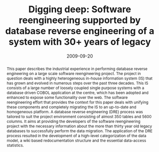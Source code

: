 ---
abstract: This paper describes the industrial experience in performing database reverse
  engineering on a large scale software reengineering project. The project in question
  deals with a highly heterogeneous in-house information system (IS) that has grown
  and evolved in numerous steps over the past three decades. This IS consists of a
  large number of loosely coupled single purpose systems with a database driven COBOL
  application at the centre, which has been adopted and enhanced to expose some functionality
  over the web. The software reengineering effort that provides the context for this
  paper deals with unifying these components and completely migrating the IS to an
  up-to-date and homogeneous platform. A database reverse engineering (DRE) process
  was tailored to suit the project environment consisting of almost 350 tables and
  5600 columns. It aims at providing the developers of the software reengineering
  project with the necessary information about the more than thirty year old legacy
  databases to successfully perform the data migration. The application of the DRE
  process resulted in the development of a high-level categorization of the data model,
  a wiki based redocumentation structure and the essential data-access statistics.
authors:
- Stefan Strobl
- Mario Bernhart
- Thomas Grechenig
- Wolfgang Kleinert
date: '2009-09-20'
featured: false
links:
- name: Publik
  url: https://publik.tuwien.ac.at/showentry.php?ID=183635&lang=1
publication_types:
- '0'
publishDate: '2009-09-20'
title: 'Digging deep: Software reengineering supported by database reverse engineering
  of a system with 30+ years of legacy'
url_pdf: ''
---